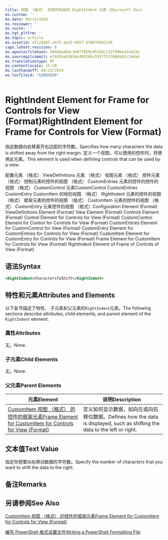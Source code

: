 ```yaml
---
title: 视图 （格式） 的控件的帧的 RightIndent 元素 |Microsoft Docs
ms.custom: ''
ms.date: 09/13/2016
ms.reviewer: ''
ms.suite: ''
ms.tgt_pltfrm: ''
ms.topic: article
ms.assetid: af128d87-24f3-4e33-9457-6f8678993236
caps.latest.revision: 6
ms.openlocfilehash: b9b66adb9c36977859c9516dc132f99be424d12b
ms.sourcegitcommit: e7445ba8203da304286c591ff513900ad1c244a4
ms.translationtype: MT
ms.contentlocale: zh-CN
ms.lasthandoff: 04/23/2019
ms.locfileid: "62064928"
---
```

# <a name="rightindent-element-for-frame-for-controls-for-view-format"></a><span data-ttu-id="6658c-102">RightIndent Element for Frame for Controls for View (Format)</span><span class="sxs-lookup"><span data-stu-id="6658c-102">RightIndent Element for Frame for Controls for View (Format)</span></span>

<span data-ttu-id="6658c-103">指定数据向右移离开右边距的字符数。</span><span class="sxs-lookup"><span data-stu-id="6658c-103">Specifies how many characters the data is shifted away from the right margin.</span></span> <span data-ttu-id="6658c-104">定义一个视图，可以使用的控件时，将使用此元素。</span><span class="sxs-lookup"><span data-stu-id="6658c-104">This element is used when defining controls that can be used by a view.</span></span>

<span data-ttu-id="6658c-105">配置元素 （格式） ViewDefinitions 元素 （格式） 视图元素 （格式） 控件元素 （格式） 控制元素的控件的视图 （格式） CustomEntries 元素的控件的控件的视图 （格式） CustomControl 元素CustomControl CustomEntries CustomEntry CustomItem 的帧的视图 （格式） RightIndent 元素的控件的视图 （格式） 框架元素的控件的视图 （格式） CustomItem 元素的控件的视图 （格式） CustomEntry 元素控件的视图 （格式）</span><span class="sxs-lookup"><span data-stu-id="6658c-105">Configuration Element (Format) ViewDefinitions Element (Format) View Element (Format) Controls Element (Format) Control Element for Controls for View (Format) CustomControl Element for Control for Controls for View (Format) CustomEntries Element for CustomControl for View (Format) CustomEntry Element for CustomEntries for Controls for View (Format) CustomItem Element for CustomEntry for Controls for View (Format) Frame Element for CustomItem for Controls for View (Format) RightIndent Element of Frame of Controls of View (Format)</span></span>

## <a name="syntax"></a><span data-ttu-id="6658c-106">语法</span><span class="sxs-lookup"><span data-stu-id="6658c-106">Syntax</span></span>

```xml
<RightIndent>CharactersToShift</RightIndent>
```

## <a name="attributes-and-elements"></a><span data-ttu-id="6658c-107">特性和元素</span><span class="sxs-lookup"><span data-stu-id="6658c-107">Attributes and Elements</span></span>

<span data-ttu-id="6658c-108">以下各节描述了特性、 子元素和父元素的`RightIndent`元素。</span><span class="sxs-lookup"><span data-stu-id="6658c-108">The following sections describe attributes, child elements, and parent element of the `RightIndent` element.</span></span>

### <a name="attributes"></a><span data-ttu-id="6658c-109">属性</span><span class="sxs-lookup"><span data-stu-id="6658c-109">Attributes</span></span>

<span data-ttu-id="6658c-110">无。</span><span class="sxs-lookup"><span data-stu-id="6658c-110">None.</span></span>

### <a name="child-elements"></a><span data-ttu-id="6658c-111">子元素</span><span class="sxs-lookup"><span data-stu-id="6658c-111">Child Elements</span></span>

<span data-ttu-id="6658c-112">无。</span><span class="sxs-lookup"><span data-stu-id="6658c-112">None.</span></span>

### <a name="parent-elements"></a><span data-ttu-id="6658c-113">父元素</span><span class="sxs-lookup"><span data-stu-id="6658c-113">Parent Elements</span></span>

|<span data-ttu-id="6658c-114">元素</span><span class="sxs-lookup"><span data-stu-id="6658c-114">Element</span></span>|<span data-ttu-id="6658c-115">说明</span><span class="sxs-lookup"><span data-stu-id="6658c-115">Description</span></span>|
|-------------|-----------------|
|[<span data-ttu-id="6658c-116">CustomItem 视图 （格式） 的控件的框架元素</span><span class="sxs-lookup"><span data-stu-id="6658c-116">Frame Element for CustomItem for Controls for View (Format)</span></span>](./frame-element-for-customitem-for-controls-for-view-format.md)|<span data-ttu-id="6658c-117">定义如何显示数据，如向左或向右移位数据。</span><span class="sxs-lookup"><span data-stu-id="6658c-117">Defines how the data is displayed, such as shifting the data to the left or right.</span></span>|

## <a name="text-value"></a><span data-ttu-id="6658c-118">文本值</span><span class="sxs-lookup"><span data-stu-id="6658c-118">Text Value</span></span>

<span data-ttu-id="6658c-119">指定你想要向右移动数据的字符数。</span><span class="sxs-lookup"><span data-stu-id="6658c-119">Specify the number of characters that you want to shift the data to the right.</span></span>

## <a name="remarks"></a><span data-ttu-id="6658c-120">备注</span><span class="sxs-lookup"><span data-stu-id="6658c-120">Remarks</span></span>

## <a name="see-also"></a><span data-ttu-id="6658c-121">另请参阅</span><span class="sxs-lookup"><span data-stu-id="6658c-121">See Also</span></span>

[<span data-ttu-id="6658c-122">CustomItem 视图 （格式） 的控件的框架元素</span><span class="sxs-lookup"><span data-stu-id="6658c-122">Frame Element for CustomItem for Controls for View (Format)</span></span>](./frame-element-for-customitem-for-controls-for-view-format.md)

[<span data-ttu-id="6658c-123">编写 PowerShell 格式设置文件</span><span class="sxs-lookup"><span data-stu-id="6658c-123">Writing a PowerShell Formatting File</span></span>](./writing-a-powershell-formatting-file.md)
